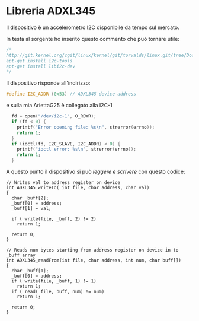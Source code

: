 Libreria ADXL345
================
Il dispositivo è un accelerometro I2C disponibile da tempo sul mercato.

In testa al sorgente ho inserito questo commento che può tornare utile:
```C++
/*
http://git.kernel.org/cgit/linux/kernel/git/torvalds/linux.git/tree/Documentation/i2c/dev-interface
apt-get install i2c-tools
apt-get install libi2c-dev
*/
```

Il dispositivo risponde all'indirizzo:
```C++
#define I2C_ADDR (0x53) // ADXL345 device address
```


e sulla mia AriettaG25 è collegato alla I2C-1
```C++
  fd = open("/dev/i2c-1", O_RDWR);
  if (fd < 0) {
    printf("Error opening file: %s\n", strerror(errno));
    return 1;
  }
  if (ioctl(fd, I2C_SLAVE, I2C_ADDR) < 0) {
    printf("ioctl error: %s\n", strerror(errno));
    return 1;
  }
```

A questo punto il dispositivo si può <i>leggere e scrivere</i> con questo codice:
```
// Writes val to address register on device
int ADXL345_writeTo( int file, char address, char val)
{
  char _buff[2];
  _buff[0] = address;
  _buff[1] = val;
  
  if ( write(file, _buff, 2) != 2)
    return 1;
  
  return 0;
}
```
```
// Reads num bytes starting from address register on device in to _buff array
int ADXL345_readFrom(int file, char address, int num, char buff[])
{
  char _buff[1];
  _buff[0] = address;
  if ( write(file, _buff, 1) != 1)
    return 1;
  if ( read( file, buff, num) != num)
    return 1;

  return 0;
}
```

